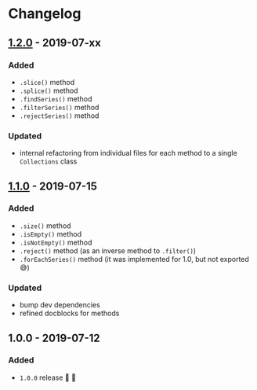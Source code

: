 # Changelog


## [1.2.0](https://github.com/superchargejs/collections/compare/v1.1.0...v1.2.0) - 2019-07-xx

### Added
- `.slice()` method
- `.splice()` method
- `.findSeries()` method
- `.filterSeries()` method
- `.rejectSeries()` method

### Updated
- internal refactoring from individual files for each method to a single `Collections` class


## [1.1.0](https://github.com/superchargejs/collections/compare/v1.0.0...v1.1.0) - 2019-07-15

### Added
- `.size()` method
- `.isEmpty()` method
- `.isNotEmpty()` method
- `.reject()` method (as an inverse method to `.filter()`)
- `.forEachSeries()` method (it was implemented for 1.0, but not exported 😅)

### Updated
- bump dev dependencies
- refined docblocks for methods


## 1.0.0 - 2019-07-12

### Added
- `1.0.0` release 🚀 🎉
